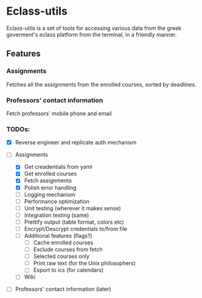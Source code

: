 # Eclass-utils 

Eclass-utils is a set of tools for accessing various data from the greek goverment's eclass platform from the terminal, in a friendly manner.

## Features
### Assignments
Fetches all the assignments from the enrolled courses, sorted by deadlines.

### Professors' contact information
Fetch professors' mobile phone and email

### TODOs:
- [x] Reverse engineer and replicate auth mechanism
- [ ] Assignments
  - [x] Get creadentials from yaml
  - [x] Get enrolled courses
  - [x] Fetch assignments
  - [x] Polish error handling
  - [ ] Logging mechanism
  - [ ] Performance optimization
  - [ ] Unit testing (wherever it makes sense)
  - [ ] Integration testing (same)
  - [ ] Prettify output (table format, colors etc)
  - [ ] Encrypt/Descrypt credentials to/from file
  - [ ] Additional features (flags?) 
    - [ ] Cache enrolled courses
    - [ ] Exclude courses from fetch
    - [ ] Selected courses only
    - [ ] Print raw text (for the Unix philosophers)
    - [ ] Export to ics (for calendars)
  - [ ] Wiki
- [ ] Professors' contact information (later)


